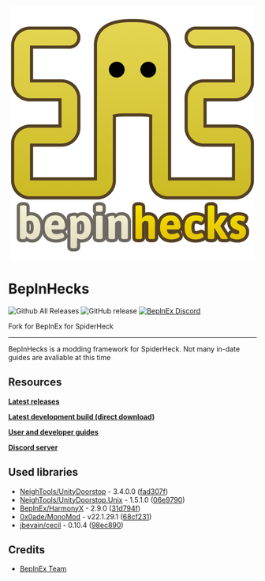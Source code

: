﻿<p align="center">
    <img src="https://raw.githubusercontent.com/cobwebsh/art/main/branding/bepinhecks/bepinhecks_marktext/bepinhecks_marktext_512h.png">
</p>

# BepInHecks

![Github All Releases](https://img.shields.io/github/downloads/cobwebsh/bepinex/total.svg)
![GitHub release](https://img.shields.io/github/release/cobwebsh/bepinex.svg)
[![BepInEx Discord](https://user-images.githubusercontent.com/7288322/34429117-c74dbd12-ecb8-11e7-896d-46369cd0de5b.png)](https://discord.gg/m4244VbvHA)

Fork for BepInEx for SpiderHeck

---

BepInHecks is a modding framework for SpiderHeck. Not many in-date guides are avaliable at this time

## Resources

**[Latest releases](https://github.com/cobwebsh/BepInHecks/releases)**

**[Latest development build (direct download)](https://nightly.link/cobwebsh/BepInHecks/workflows/build_be/main/BepInHecks_CI.zip)**

**[User and developer guides](https://github.com/cobwebsh/BepInHecks)**

**[Discord server](https://discord.gg/m4244VbvHA)**

## Used libraries

- [NeighTools/UnityDoorstop](https://github.com/NeighTools/UnityDoorstop) -
  3.4.0.0 ([fad307f](https://github.com/NeighTools/UnityDoorstop/commit/fad307fda5c968d05675f17a49af7e790966fec3))
- [NeighTools/UnityDoorstop.Unix](https://github.com/NeighTools/UnityDoorstop.Unix) -
  1.5.1.0 ([06e9790](https://github.com/NeighTools/UnityDoorstop.Unix/commit/06e979008730cf89c6bcf8806f2c18c80b0a7b21))
- [BepInEx/HarmonyX](https://github.com/BepInEx/HarmonyX) -
  2.9.0 ([31d794f](https://github.com/BepInEx/HarmonyX/commit/31d794f3affce55fa87c99efac7dae23a126cf52))
- [0x0ade/MonoMod](https://github.com/0x0ade/MonoMod) -
  v22.1.29.1 ([68cf231](https://github.com/MonoMod/MonoMod/commit/68cf23127bd2394004e8a812b160a0862c95a309))
- [jbevain/cecil](https://github.com/jbevain/cecil) -
  0.10.4 ([98ec890](https://github.com/jbevain/cecil/commit/98ec890d44643ad88d573e97be0e120435eda732))

## Credits

- [BepInEx Team](https://github.com/BepInEx)

